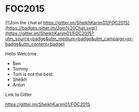 # FOC2015

[![Join the chat at https://gitter.im/SheikhKarim01/FOC2015](https://badges.gitter.im/Join%20Chat.svg)](https://gitter.im/SheikhKarim01/FOC2015?utm_source=badge&utm_medium=badge&utm_campaign=pr-badge&utm_content=badge)

Hello
Welcome.

+ Ben
+ Tommy
+ Tom is not the best
+ Sheikh
+ Anton


Link to Gitter

https://gitter.im/SheikhKarim01/FOC2015
